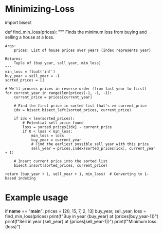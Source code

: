 # Minimizing-Loss
import bisect

def find_min_loss(prices):
    """
    Finds the minimum loss from buying and selling a house at a loss.
    
    Args:
        prices: List of house prices over years (index represents year)
    
    Returns:
        Tuple of (buy_year, sell_year, min_loss)
    """
    min_loss = float('inf')
    buy_year = sell_year = -1
    sorted_prices = []
    
    # We'll process prices in reverse order (from last year to first)
    for current_year in range(len(prices)-1, -1, -1):
        current_price = prices[current_year]
        
        # Find the first price in sorted list that's >= current_price
        idx = bisect.bisect_left(sorted_prices, current_price)
        
        if idx < len(sorted_prices):
            # Potential sell price found
            loss = sorted_prices[idx] - current_price
            if 0 < loss < min_loss:
                min_loss = loss
                buy_year = current_year
                # Find the earliest possible sell year with this price
                sell_year = prices.index(sorted_prices[idx], current_year + 1)
        
        # Insert current price into the sorted list
        bisect.insort(sorted_prices, current_price)
    
    return (buy_year + 1, sell_year + 1, min_loss)  # Converting to 1-based indexing

# Example usage
if __name__ == "__main__":
    prices = [20, 15, 7, 2, 13]
    buy_year, sell_year, loss = find_min_loss(prices)
    print(f"Buy in year {buy_year} at {prices[buy_year-1]}")
    print(f"Sell in year {sell_year} at {prices[sell_year-1]}")
    print(f"Minimum loss: {loss}")
